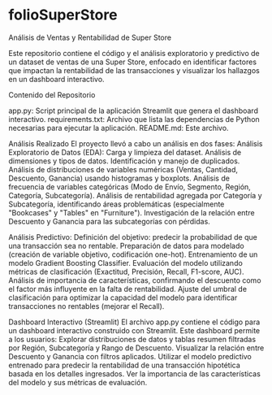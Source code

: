 # folioSuperStore

Análisis de Ventas y Rentabilidad de Super Store

Este repositorio contiene el código y el análisis exploratorio y predictivo de un dataset de ventas de una Super Store, enfocado en identificar factores que impactan la rentabilidad de las transacciones y visualizar los hallazgos en un dashboard interactivo.

Contenido del Repositorio

app.py: Script principal de la aplicación Streamlit que genera el dashboard interactivo.
requirements.txt: Archivo que lista las dependencias de Python necesarias para ejecutar la aplicación.
README.md: Este archivo.

Análisis Realizado
El proyecto llevó a cabo un análisis en dos fases:
Análisis Exploratorio de Datos (EDA):
Carga y limpieza del dataset.
Análisis de dimensiones y tipos de datos.
Identificación y manejo de duplicados.
Análisis de distribuciones de variables numéricas (Ventas, Cantidad, Descuento, Ganancia) usando histogramas y boxplots.
Análisis de frecuencia de variables categóricas (Modo de Envío, Segmento, Región, Categoría, Subcategoría).
Análisis de rentabilidad agregada por Categoría y Subcategoría, identificando áreas problemáticas (especialmente "Bookcases" y "Tables" en "Furniture").
Investigación de la relación entre Descuento y Ganancia para las subcategorías con pérdidas.

Análisis Predictivo:
Definición del objetivo: predecir la probabilidad de que una transacción sea no rentable.
Preparación de datos para modelado (creación de variable objetivo, codificación one-hot).
Entrenamiento de un modelo Gradient Boosting Classifier.
Evaluación del modelo utilizando métricas de clasificación (Exactitud, Precisión, Recall, F1-score, AUC).
Análisis de importancia de características, confirmando el descuento como el factor más influyente en la falta de rentabilidad.
Ajuste del umbral de clasificación para optimizar la capacidad del modelo para identificar transacciones no rentables (mejorar el Recall).

Dashboard Interactivo (Streamlit)
El archivo app.py contiene el código para un dashboard interactivo construido con Streamlit. Este dashboard permite a los usuarios:
Explorar distribuciones de datos y tablas resumen filtradas por Región, Subcategoría y Rango de Descuento.
Visualizar la relación entre Descuento y Ganancia con filtros aplicados.
Utilizar el modelo predictivo entrenado para predecir la rentabilidad de una transacción hipotética basada en los detalles ingresados.
Ver la importancia de las características del modelo y sus métricas de evaluación.
